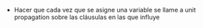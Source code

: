 - Hacer que cada vez que se asigne una variable se llame a unit propagation sobre las cláusulas en las
que influye